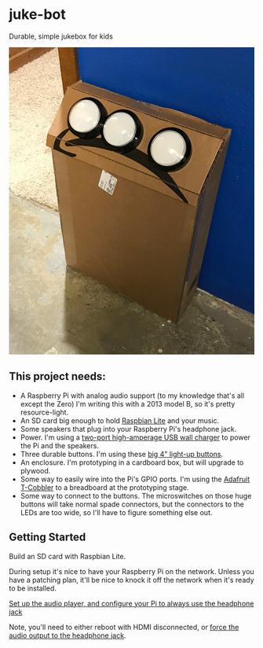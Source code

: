# juke-bot
Durable, simple jukebox for kids

![Juke-Bot 0.0](jukebot.jpg)

## This project needs:

 - A Raspberry Pi with analog audio support (to my knowledge that's all except the Zero)  I'm writing this with a 2013 model B, so it's pretty resource-light.
 - An SD card big enough to hold [Raspbian Lite](https://www.raspberrypi.org/downloads/raspbian/) and your music.
 - Some speakers that plug into your Raspberry Pi's headphone jack.
 - Power. I'm using a [two-port high-amperage USB wall charger](https://www.amazon.com/gp/product/B013US9FFY/ref=oh_aui_search_detailpage?ie=UTF8&psc=1) to power the Pi and the speakers.
 - Three durable buttons. I'm using these [big 4" light-up buttons](https://www.amazon.com/gp/product/B071FSKY6Q/ref=oh_aui_detailpage_o00_s00?ie=UTF8&psc=1).
 - An enclosure. I'm prototyping in a cardboard box, but will upgrade to plywood.
 - Some way to easily wire into the Pi's GPIO ports. I'm using the [Adafruit T-Cobbler](https://www.adafruit.com/product/2028) to a breadboard at the prototyping stage.
 - Some way to connect to the buttons. The microswitches on those huge buttons will take normal spade connectors, but the connectors to the LEDs are too wide, so I'll have to figure something else out.


## Getting Started

Build an SD card with Raspbian Lite.

During setup it's nice to have your Raspberry Pi on the network. Unless you have a patching plan, it'll be nice to knock it off the network when it's ready to be installed.

[Set up the audio player, and configure your Pi to always use the headphone jack](https://learn.adafruit.com/playing-sounds-and-using-buttons-with-raspberry-pi/install-audio)

Note, you'll need to either reboot with HDMI disconnected, or [force the audio output to the headphone jack](https://www.raspberrypi.org/documentation/configuration/audio-config.md).
